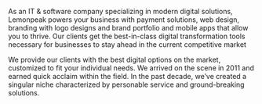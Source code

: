 As an IT & software company specializing in modern digital solutions, Lemonpeak powers your business with payment solutions, web design, branding with logo designs and brand portfolio and mobile apps that allow you to thrive. Our clients get the best-in-class digital transformation tools necessary for businesses to stay ahead in the current competitive market

We provide our clients with the best digital options on the market, customized to fit your individual needs. We arrived on the scene in 2011 and earned quick acclaim within the field. In the past decade, we’ve created a singular niche characterized by personable service and ground-breaking solutions. 
